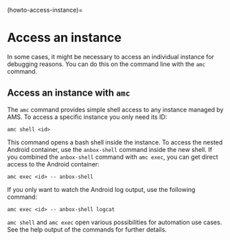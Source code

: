 (howto-access-instance)=
# Access an instance

In some cases, it might be necessary to access an individual instance for debugging reasons.
You can do this on the command line with the `amc` command.

## Access an instance with `amc`

The `amc` command provides simple shell access to any instance managed by AMS. To access a specific instance you only need its ID:

    amc shell <id>

This command opens a bash shell inside the instance. To access the nested Android container, use the `anbox-shell` command inside the new shell. If you combined the `anbox-shell` command with `amc exec`, you can get direct access to the Android container:

    amc exec <id> -- anbox-shell

If you only want to watch the Android log output, use the following command:

    amc exec <id> -- anbox-shell logcat

`amc shell` and `amc exec` open various possibilities for automation use cases. See the help output of the commands for further details.
